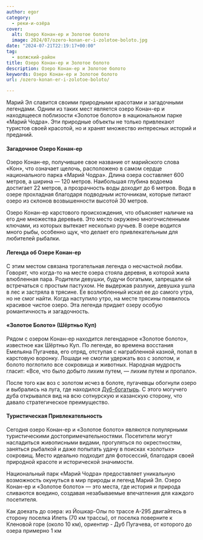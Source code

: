 ```yaml
---
author: egor
category:
  - реки-и-озёра
cover:
  alt: Озеро Конан-ер и Золотое болото
  image: 2024/07/ozero-konan-er-i-zolotoe-boloto.jpg
date: "2024-07-21T22:19:17+00:00"
tag:
  - волжский-район
title: Озеро Конан-ер и Золотое болото
description: Озеро Конан-ер и Золотое болото
keywords: Озеро Конан-ер и Золотое болото
url: /ozero-konan-er-i-zolotoe-boloto/

---
```

Марий Эл славится своими природными красотами и загадочными легендами. Одним из таких мест является озеро Конан-ер и находящееся поблизости «Золотое болото» в национальном парке «Марий Чодра». Эти природные объекты не только привлекают туристов своей красотой, но и хранят множество интересных историй и преданий.

#### Загадочное Озеро Конан-ер

Озеро Конан-ер, получившее свое название от марийского слова «Кон», что означает щелочь, расположено в самом сердце национального парка «Марий Чодра». Длина озера составляет 600 метров, а ширина — 120 метров. Наибольшая глубина водоема достигает 22 метров, а прозрачность воды доходит до 6 метров. Вода в озере прохладная благодаря подводным источникам, которые питают озеро из склонов возвышенности высотой 30 метров.

Озеро Конан-ер карстового происхождения, что объясняет наличие на его дне множества деревьев. Это место окружено многочисленными ключами, из которых вытекает несколько ручьев. В озере водится много рыбы, особенно щук, что делает его привлекательным для любителей рыбалки.

#### Легенда об Озере Конан-ер

С этим местом связана трогательная легенда о несчастной любви. Говорят, что когда-то на месте озера стояла деревня, в которой жила влюбленная пара. Родители девушки, будучи богатыми, запрещали ей встречаться с простым пастухом. Не выдержав разлуки, девушка ушла в лес и застряла в трясине. Ее возлюбленный искал ее до самого утра, но не смог найти. Когда наступило утро, на месте трясины появилось красивое чистое озеро. Эта легенда придает озеру особую романтичность и загадочность.

#### «Золотое Болото» (Шёртньо Куп)

Рядом с озером Конан-ер находится легендарное «Золотое болото», известное как Шёртньо Куп. По легенде, во времена восстания Емельяна Пугачева, его отряд, отступая с награбленной казной, попал в карстовую воронку. Лошади не смогли удержать воз с золотом, и болото поглотило все сокровища и животных. Народная мудрость гласит: «Все, что было добыто лихим путем, — лихим путем и пропало».

После того как воз с золотом исчез в болоте, пугачевцы обогнули озеро и выбрались на луга, где находился [Дуб-богатырь](/pugachevs-oak/). С этого могучего дуба открывался вид на всю сотнурскую и казанскую сторону, что давало стратегическое преимущество.

#### Туристическая Привлекательность

Сегодня озеро Конан-ер и «Золотое болото» являются популярными туристическими достопримечательностями. Посетители могут насладиться живописными видами, прогуляться по окрестностям, заняться рыбалкой и даже попытать удачу в поисках «золотых» сокровищ. Место идеально подходит для фотосессий, благодаря своей природной красоте и исторической значимости.

Национальный парк «Марий Чодра» предоставляет уникальную возможность окунуться в мир природы и легенд Марий Эл. Озеро Конан-ер и «Золотое болото» — это места, где история и природа сливаются воедино, создавая незабываемые впечатления для каждого посетителя.

Как доехать до озера: из Йошкар-Олы по трассе А-295 двигайтесь в сторону поселка Илеть (70 км трассы), от поселка поверните к Кленовой горе (около 10 км), ориентир - Дуб Пугачева, от которого до озера примерно 1 км
